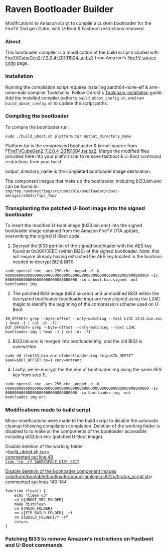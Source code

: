 # Raven Bootloader Builder
Modifications to Amazon script to compile a custom bootloader for the FireTV 2nd gen Cube, with U-Boot &amp; Fastboot restrictions removed.

### About
This bootloader compiler is a modification of the build script included with <a href="https://fireos-tv-src.s3.amazonaws.com/YbHeBIPhSWxBTpng8Y0nLiquDC/FireTVCubeGen2-7.2.0.4-20191004.tar.bz2">FireTVCubeGen2-7.2.0.4-20191004.tar.bz2</a> from Amazon's <a href="https://www.amazon.com/gp/help/customer/display.html?nodeId=201452680">FireTV source code</a> page.

### Installation
Running the compilation script requires installing aarch64-none-elf & arm-none-eabi compiler Toolchains. Follow Odroid's <a href="https://wiki.odroid.com/odroid-n2/software/building_u-boot">Toolchain installation</a> guide. Add the installed compiler paths to <code>build_uboot_config.sh</code>, and run <code>build_uboot_config.sh</code> to update the script paths.

### Compiling the bootloader
To compile the bootloader run:<br>
```
sudo ./build_uboot.sh platform.tar output_directory_name
```

Platform.tar is the compressed bootloader & kernel source from F<a href="https://fireos-tv-src.s3.amazonaws.com/YbHeBIPhSWxBTpng8Y0nLiquDC/FireTVCubeGen2-7.2.0.4-20191004.tar.bz2">FireTVCubeGen2-7.2.0.4-20191004.tar.bz2</a>. Merge the modified files provided here into your platform.tar to remove fastboot & U-Boot command restrictions from your build.

output_directory_name is the completed bootloader image destination.

The component images that make up the bootloader, including bl33.bin.enc can be found in:<br>
<code>tmp/tmp.randomstring/src/bootable/bootloader/uboot-amlogic/s922x/fip/_tmp/</code> 

### Transplanting the patched U-Boot image into the signed bootloader
To insert the modified U-boot image (bl33.bin.enc) into the signed bootloader image obtained from the Amazon FireTV OTA update, overwriting the orginal U-Boot code.

1) Decrypt the Bl33 portion of the signed bootloader with the AES key found at 0x00010EEC (within Bl30) of the signed bootloader. Note: this will require already having extracted the AES key located in the bootrom needed to decrypt Bl2 & Bl30 
```
sudo openssl enc -aes-256-cbc -nopad -d -K 0000000000000000000000000000000000000000000000000000000000000000 -iv 00000000000000000000000000000000 -in u-boot.bin.signed -out bootloader.img
```
2) The patched Bl33 image (bl33.bin.enc) and unmodified Bl33 within the decrypted bootloader (bootloader.img) are now aligned using the LZ4C magic to identify the beginning of the compression scheme used on U-Boot.
```
IN_OFFSET=`grep --byte-offset --only-matching --text LZ4C bl33.bin.enc | head -1 | cut -d: -f1`
OUT_OFFSET=`grep --byte-offset --only-matching --text LZ4C bootloader.img | head -1 | cut -d: -f1`
```
3) Bl33.bin.enc is merged into bootloader.img, and the old Bl33 is overwritten
```
sudo dd if=bl33.bin.enc of=bootloader.img skip=$IN_OFFSET seek=$OUT_OFFSET bs=1 conv=notrunc
```
4) Lastly, we re-encrypt the the end of bootloader.img using the same AES key from step 1).
```
sudo openssl enc -aes-256-cbc -nopad -e -K 0000000000000000000000000000000000000000000000000000000000000000 -iv 00000000000000000000000000000000 -in bootloader.img -out bootloader.img.enc
```

### Modifications made to build script 
Minor modifications were made to the build script to disable the automatic cleanup following compilation completion. Deletion of the working folder is disabled to to make all the components of the bootloader accessible including bl33.bin.enc (patched U-Boot image).

Disable deletion of the working folder<br>
<<a href="https://github.com/Pro-me3us/Raven_Bootloader_Builder/blob/main/build_uboot.sh">build_uboot.sh,/a>> <br>
commented out line 48 <br>
```trap "rm -rf $WORKSPACE_DIR" EXIT```

Disable deletion of the bootloader component images
<platform/bootable/bootloader/uboot-amlogic/s922x/fip/<a href="https://github.com/Pro-me3us/Raven_Bootloader_Builder/blob/main/platform/bootable/bootloader/uboot-amlogic/s922x/fip/mk_script.sh">mk_script.sh</a>><br>
commented out lines 140-144 <br>
```
function clean() {
	echo "Clean up"
	cd ${UBOOT_SRC_FOLDER}
	make distclean
	cd ${MAIN_FOLDER}
	rm ${FIP_BUILD_FOLDER} -rf
	rm ${BUILD_FOLDER}/* -rf
	return
}
```
	
### Patching Bl33 to remove Amazon's restrictions on Fastboot and U-Boot commands








 


